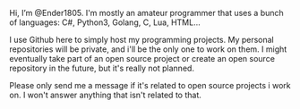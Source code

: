 Hi, I’m @Ender1805. I'm mostly an amateur programmer that uses a bunch of languages: C#, Python3, Golang, C, Lua, HTML...

I use Github here to simply host my programming projects. My personal repositories will be private, and i'll be the only one to work on them. 
I might eventually take part of an open source project or create an open source repository in the future, but it's really not planned.

Please only send me a message if it's related to open source projects i work on. I won't answer anything that isn't related to that.

